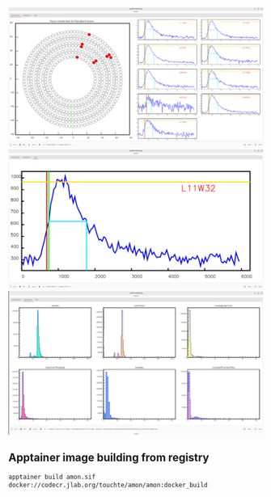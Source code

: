 ![ALERT monitoring](./img/amon1.png)
![ALERT monitoring](./img/amon2.png)
![ALERT monitoring](./img/amon3.png)


## Apptainer image building from registry
```     
apptainer build amon.sif docker://codecr.jlab.org/touchte/amon/amon:docker_build
```

